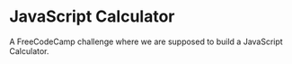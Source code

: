 JavaScript Calculator
========

A FreeCodeCamp challenge where we are supposed to build a JavaScript Calculator.
